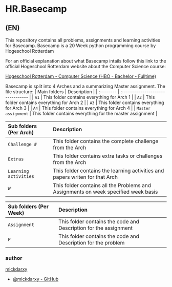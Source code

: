 
# HR.Basecamp

## (EN)
This repository contains all problems, assignments and learning activities for Basecamp. 
Basecamp is a 20 Week python programming course by Hogeschool Rotterdam

For an official explanation about what Basecamp intails follow this link to the official Hogeschool Rotterdam website about the Computer Science course:

[Hogeschool Rotterdam - Computer Science (HBO - Bachelor - Fulltime)](https://www.hogeschoolrotterdam.nl/opleidingen/bachelor/informatica/voltijd/)

Basecamp is split into 4 Arches and a summarizing Master assignment.
The file structure: 
| Main folders | Description                       |
| :-------- | :-------------------------------- |
| `A1` | This folder contains everything for Arch 1 |
| `A2`      | This folder contains everything for Arch 2 |
| `A3`      | This folder contains everything for Arch 3 |
| `A4`      | This folder contains everything for Arch 4 |
| `Master assignment`      | This folder contains everything for the master assignment |

| Sub folders (Per Arch) | Description                       |
| :-------- | :-------------------------------- |
| `Challenge #` | This folder contains the complete challenge from the Arch |
| `Extras`      | This folder contains extra tasks or challenges from the Arch |
| `Learning activities`      | This folder contains the learning activities and papers writen for that Arch |
| `W`      | This folder contains all the Problems and Assignments on week specified week basis |

| Sub folders (Per Week) | Description                       |
| :-------- | :-------------------------------- |
| `Assignment` | This folder contains the code and Description for the assignment |
| `P` | This folder contains the code and Description for the problem |

### author

[mickdarxy]()
- [@mickdarxy - GitHub](https://github.com/mickdarxy)

